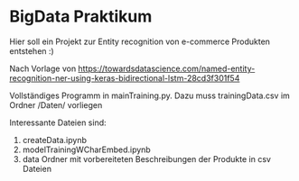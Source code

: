 # BigData Praktikum

Hier soll ein Projekt zur Entity recognition von e-commerce Produkten entstehen :)

Nach Vorlage von https://towardsdatascience.com/named-entity-recognition-ner-using-keras-bidirectional-lstm-28cd3f301f54

Vollständiges Programm in mainTraining.py. Dazu muss trainingData.csv im Ordner /Daten/ vorliegen

Interessante Dateien sind:
1. createData.ipynb
2. modelTrainingWCharEmbed.ipynb
3. data Ordner mit vorbereiteten Beschreibungen der Produkte in csv Dateien

